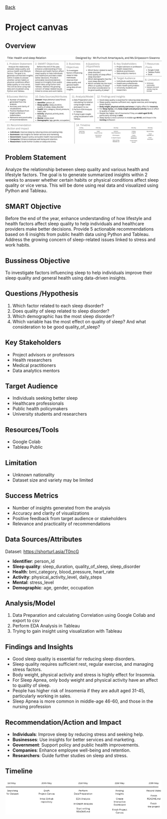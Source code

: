 [Back](../README.md)

# Project canvas

## Overview

![Project canvas](../assets/Canvas/canvas.jpg)

## Problem Statement

Analyze the relationship between sleep quality and various health and lifestyle factors. The goal is to generate summarized insights within 2 weeks to answer whether certain habits or physical conditions affect sleep quality or vice versa. This will be done using real data and visualized using Python and Tableau.

## SMART Objective

Before the end of the year, enhance understanding of how lifestyle and health factors affect sleep quality to help individuals and healthcare providers make better decisions. Provide 5 actionable recommendations based on 6 insights from public health data using Python and Tableau. Address the growing concern of sleep-related issues linked to stress and work habits.

## Bussiness Objective

To investigate factors influencing sleep to help individuals improve their sleep quality and general health using data-driven insights.

## Questions /Hypothesis

1.  Which factor related to each sleep disorder?
1.  Does quality of sleep related to sleep disorder?
1.  Which demographic has the most sleep disorder?
1.  Which variable has the most effect on quality of sleep? And what consideration to be good quality_of_sleep?

## Key Stakeholders

-   Project advisors or professors
-   Health researchers
-   Medical practitioners
-   Data analytics mentors

## Target Audience

-   Individuals seeking better sleep
-   Healthcare professionals
-   Public health policymakers
-   University students and researchers

## Resources/Tools

-   Google Colab
-   Tableau Public

## Limitation

-   Unknown nationality
-   Dataset size and variety may be limited

## Success Metrics

-   Number of insights generated from the analysis
-   Accuracy and clarity of visualizations
-   Positive feedback from target audience or stakeholders
-   Relevance and practicality of recommendations

## Data Sources/Attributes

Dataset: https://shorturl.asia/T0ncG

-   **Identifier**: person_id
-   **Sleep quality**: sleep_duration, quality_of_sleep, sleep_disorder
-   **Health**: bmi_category, blood_pressure, heart_rate
-   **Activity**: physical_activity_level, daily_steps
-   **Mental**: stress_level
-   **Demographic**: age, gender, occupation

## Analysis/Model

1. Data Preparation and calculating Correlation using Google Collab and export to csv
2. Perform EDA Analysis in Tableau
3. Trying to gain insight using visualization with Tableau

## Findings and Insights

-   Good sleep quality is essential for reducing sleep disorders.
-   Sleep quality requires sufficient rest, regular exercise, and managing stress factors.
-   Body weight, physical activity and stress is highly effect for Insomnia.
-   For Sleep Apnea, only body weight and physical activity have an affect to quality of sleep.
-   People has higher risk of Insomenia if they are adult aged 31-45, particularly working in sales.
-   Sleep Apnea is more common in middle-age 46-60, and those in the nursing profession

## Recommendation/Action and Impact

-   **Individuals**: Improve sleep by reducing stress and seeking help.
-   **Businesses**: Use insights for better services and marketing.
-   **Government**: Support policy and public health improvements.
-   **Companies**: Enhance employee well-being and retention.
-   **Researchers**: Guide further studies on sleep and stress.

## Timeline

![Project Timeline](../assets/Canvas/timeline.png)
